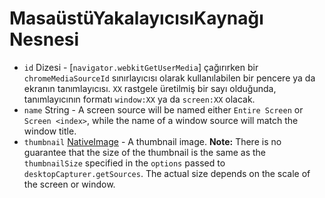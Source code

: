 # MasaüstüYakalayıcısıKaynağı Nesnesi

* `id` Dizesi - [`navigator.webkitGetUserMedia`] çağırırken bir `chromeMediaSourceId` sınırlayıcısı olarak kullanılabilen bir pencere ya da ekranın tanımlayıcısı. `XX` rastgele üretilmiş bir sayı olduğunda, tanımlayıcının formatı `window:XX` ya da `screen:XX` olacak.
* `name` String - A screen source will be named either `Entire Screen` or `Screen <index>`, while the name of a window source will match the window title.
* `thumbnail` [NativeImage](../native-image.md) - A thumbnail image. **Note:** There is no guarantee that the size of the thumbnail is the same as the `thumbnailSize` specified in the `options` passed to `desktopCapturer.getSources`. The actual size depends on the scale of the screen or window.